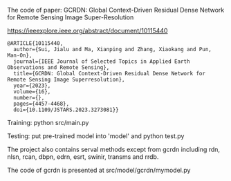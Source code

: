 The code of paper: GCRDN: Global Context-Driven Residual Dense Network for Remote Sensing Image Super-Resolution

https://ieeexplore.ieee.org/abstract/document/10115440


```
@ARTICLE{10115440,
  author={Sui, Jialu and Ma, Xianping and Zhang, Xiaokang and Pun, Man-On},
  journal={IEEE Journal of Selected Topics in Applied Earth Observations and Remote Sensing}, 
  title={GCRDN: Global Context-Driven Residual Dense Network for Remote Sensing Image Superresolution}, 
  year={2023},
  volume={16},
  number={},
  pages={4457-4468},
  doi={10.1109/JSTARS.2023.3273081}}
```

Training: python src/main.py

Testing: put pre-trained model into 'model' and python test.py

The project also contains serval methods except from gcrdn including rdn, nlsn, rcan, dbpn, edrn, esrt, swinir, transms and rrdb.

The code of gcrdn is presented at src/model/gcrdn/mymodel.py


